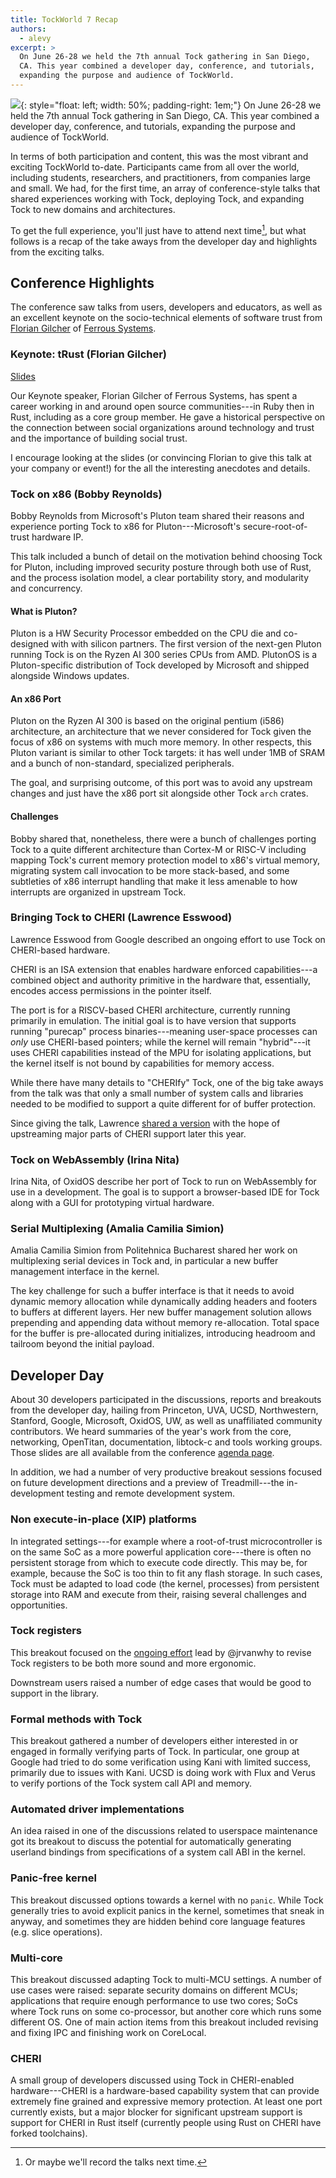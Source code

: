 ```yaml
---
title: TockWorld 7 Recap
authors:
  - alevy
excerpt: >
  On June 26-28 we held the 7th annual Tock gathering in San Diego,
  CA. This year combined a developer day, conference, and tutorials,
  expanding the purpose and audience of TockWorld.
---
```


![](/assets/2024/07/tockworld7-crowd.jpg){: style="float: left; width: 50%; padding-right: 1em;"}
On June 26-28 we held the 7th annual Tock gathering in San Diego,
CA. This year combined a developer day, conference, and tutorials,
expanding the purpose and audience of TockWorld.

In terms of both participation and content, this was the most vibrant
and exciting TockWorld to-date. Participants came from all over the
world, including students, researchers, and practitioners, from
companies large and small. We had, for the first time, an array of
conference-style talks that shared experiences working with Tock,
deploying Tock, and expanding Tock to new domains and architectures.

To get the full experience, you'll just have to attend next time[^f1],
but what follows is a recap of the take aways from the developer day
and highlights from the exciting talks.

## Conference Highlights

The conference saw talks from users, developers and educators, as well as an excellent keynote on the socio-technical elements of software trust from [Florian Gilcher](https://skade.me) of [Ferrous Systems](https://ferrous-systems.com/).

### Keynote: tRust (Florian Gilcher)

[Slides](https://ferroussystems.hackmd.io/@skade/tockworld-7-keynote)

Our Keynote speaker, Florian Gilcher of Ferrous Systems, has spent a
career working in and around open source communities---in Ruby then in
Rust, including as a core group member. He gave a historical
perspective on the connection between social organizations around
technology and trust and the importance of building social trust.

I encourage looking at the slides (or convincing Florian to give this talk at your company or event!) for the all the interesting anecdotes and details.

### Tock on x86 (Bobby Reynolds)

Bobby Reynolds from Microsoft's Pluton team shared their reasons and
experience porting Tock to x86 for Pluton---Microsoft's
secure-root-of-trust hardware IP.

This talk included a bunch of detail on the motivation behind choosing
Tock for Pluton, including improved security posture through both use
of Rust, and the process isolation model, a clear portability story,
and modularity and concurrency.

#### What is Pluton?

Pluton is a HW Security Processor embedded on the CPU die and
co-designed with with silicon partners. The first version of the
next-gen Pluton running Tock is on the Ryzen AI 300 series CPUs from
AMD. PlutonOS is a Pluton-specific distribution of Tock developed by
Microsoft and shipped alongside Windows updates.

#### An x86 Port

Pluton on the Ryzen AI 300 is based on the original pentium (i586)
architecture, an architecture that we never considered for Tock given
the focus of x86 on systems with much more memory. In other respects, this Pluton variant is similar to other Tock targets: it has well under 1MB of SRAM and a bunch of non-standard, specialized peripherals.

The goal, and surprising outcome, of this port was to avoid any
upstream changes and just have the x86 port sit alongside other Tock
`arch` crates.

#### Challenges

Bobby shared that, nonetheless, there were a bunch of challenges
porting Tock to a quite different architecture than Cortex-M or RISC-V
including mapping Tock's current memory protection model to x86's
virtual memory, migrating system call invocation to be more
stack-based, and some subtleties of x86 interrupt handling that make
it less amenable to how interrupts are organized in upstream Tock.

### Bringing Tock to CHERI (Lawrence Esswood)

Lawrence Esswood from Google described an ongoing effort to use Tock
on CHERI-based hardware.

CHERI is an ISA extension that enables hardware enforced capabilities---a combined object and authority primitive in the hardware that, essentially, encodes access permissions in the pointer itself.

The port is for a RISCV-based CHERI architecture, currently running
primarily in emulation. The initial goal is to have version that
supports running "purecap" process binaries---meaning user-space
processes can _only_ use CHERI-based pointers; while the kernel will
remain "hybrid"---it uses CHERI capabilities instead of the MPU for
isolating applications, but the kernel itself is not bound by
capabilities for memory access.

While there have many details to "CHERIfy" Tock, one of the big
take aways from the talk was that only a small number of system calls
and libraries needed to be modified to support a quite different for
of buffer protection.

Since giving the talk, Lawrence [shared a
version](https://github.com/tock/tock-cheri) with the hope of
upstreaming major parts of CHERI support later this year.

### Tock on WebAssembly (Irina Nita)

Irina Nita, of OxidOS describe her port of Tock to run on WebAssembly for use in a development. The goal is to support a browser-based IDE for Tock along with a GUI for prototyping virtual hardware.

### Serial Multiplexing (Amalia Camilia Simion)

Amalia Camilia Simion from Politehnica Bucharest shared her work on
multiplexing serial devices in Tock and, in particular a new buffer
management interface in the kernel.

The key challenge for such a buffer interface is that it needs to
avoid dynamic memory allocation while dynamically adding headers and footers to buffers at different layers. Her new buffer management solution allows prepending and appending data without memory re-allocation. Total space for the buffer is pre-allocated during initializes, introducing headroom and tailroom beyond the initial payload.

## Developer Day

About 30 developers participated in the discussions, reports and
breakouts from the developer day, hailing from Princeton, UVA, UCSD,
Northwestern, Stanford, Google, Microsoft, OxidOS, UW, as well as
unaffiliated community contributors. We heard summaries of the year's
work from the core, networking, OpenTitan, documentation, libtock-c
and tools working groups. Those slides are all available from the
conference [agenda page](https://world.tockos.org/tockworld7#day1).

In addition, we had a number of very productive breakout sessions
focused on future development directions and a preview of
Treadmill---the in-development testing and remote development system.

### Non execute-in-place (XIP) platforms

In integrated settings---for example where a root-of-trust
microcontroller is on the same SoC as a more powerful application
core---there is often no persistent storage from which to execute code
directly. This may be, for example, because the SoC is too thin to fit
any flash storage. In such cases, Tock must be adapted to load code
(the kernel, processes) from persistent storage into RAM and execute
from their, raising several challenges and opportunities.

### Tock registers

This breakout focused on the [ongoing
effort](https://github.com/tock/tock/pull/4001/files) lead by
@jrvanwhy to revise Tock registers to be both more sound and more
ergonomic.

Downstream users raised a number of edge cases that would be good to
support in the library.

### Formal methods with Tock

This breakout gathered a number of developers either interested in or
engaged in formally verifying parts of Tock. In particular, one group at
Google had tried to do some verification using Kani with limited
success, primarily due to issues with Kani. UCSD is doing work with Flux
and Verus to verify portions of the Tock system call API and memory.

### Automated driver implementations

An idea raised in one of the discussions related to userspace
maintenance got its breakout to discuss the potential for automatically
generating userland bindings from specifications of a system call ABI in
the kernel.

### Panic-free kernel

This breakout discussed options towards a kernel with no `panic`. While
Tock generally tries to avoid explicit panics in the kernel, sometimes
that sneak in anyway, and sometimes they are hidden behind core language
features (e.g. slice operations).

### Multi-core

This breakout discussed adapting Tock to multi-MCU settings. A number
of use cases were raised: separate security domains on different MCUs;
applications that require enough performance to use two cores; SoCs
where Tock runs on some co-processor, but another core which runs some
different OS. One of main action items from this breakout included
revising and fixing IPC and finishing work on CoreLocal.

### CHERI

A small group of developers discussed using Tock in CHERI-enabled
hardware---CHERI is a hardware-based capability system that can provide
extremely fine grained and expressive memory protection. At least one
port currently exists, but a major blocker for significant upstream
support is support for CHERI in Rust itself (currently people using Rust
on CHERI have forked toolchains).


[^f1]: Or maybe we'll record the talks next time.
